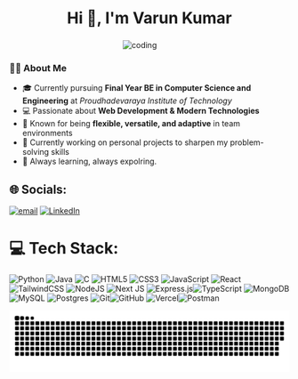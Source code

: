 <h1 align="center">Hi 👋, I'm Varun Kumar </h1>
<h3 align="center"></h3>
<img align="right" alt="coding" width="300" src="https://i.pinimg.com/originals/54/e3/7d/54e37d8074ebcde1d96c77d7b2a7f310.gif">
<br>

### 👨‍🎓 About Me


  
  - 🎓 Currently pursuing **Final Year BE in Computer Science and Engineering** at *Proudhadevaraya Institute of Technology* 
  - 💻 Passionate about **Web Development & Modern Technologies** 
  - 🤝 Known for being **flexible, versatile, and adaptive** in team environments
  - 🌱 Currently working on personal projects to sharpen my problem-solving skills
  - 🚀  Always learning, always expolring.

<p align="left">
</p>

## 🌐 Socials:
 [![email](https://img.shields.io/badge/Email-D14836?logo=gmail&logoColor=white)](mailto:varunkumary001@gmail.com) 
 [![LinkedIn](https://img.shields.io/badge/LinkedIn-%230077B5.svg?logo=Linkedin&logoColor=white)](https://www.linkedin.com/in/varun-kumara-y-330004280/)

# 💻 Tech Stack:
![Python](https://img.shields.io/badge/python-3670A0?style=for-the-badge&logo=python&logoColor=ffdd54) ![Java](https://img.shields.io/badge/java-%23ED8B00.svg?style=for-the-badge&logo=openjdk&logoColor=white) ![C](https://img.shields.io/badge/c-%2300599C.svg?style=for-the-badge&logo=c&logoColor=white) ![HTML5](https://img.shields.io/badge/html5-%23E34F26.svg?style=for-the-badge&logo=html5&logoColor=white) ![CSS3](https://img.shields.io/badge/css3-%231572B6.svg?style=for-the-badge&logo=css3&logoColor=white)
![JavaScript](https://img.shields.io/badge/javascript-%23323330.svg?style=for-the-badge&logo=javascript&logoColor=%23F7DF1E) ![React](https://img.shields.io/badge/react-%2320232a.svg?style=for-the-badge&logo=react&logoColor=%2361DAFB) ![TailwindCSS](https://img.shields.io/badge/tailwindcss-%2338B2AC.svg?style=for-the-badge&logo=tailwind-css&logoColor=white) ![NodeJS](https://img.shields.io/badge/node.js-6DA55F?style=for-the-badge&logo=node.js&logoColor=white) ![Next JS](https://img.shields.io/badge/Next-black?style=for-the-badge&logo=next.js&logoColor=white) ![Express.js](https://img.shields.io/badge/express.js-%23404d59.svg?style=for-the-badge&logo=express&logoColor=%2361DAFB)![TypeScript](https://img.shields.io/badge/typescript-%23007ACC.svg?style=for-the-badge&logo=typescript&logoColor=white) ![MongoDB](https://img.shields.io/badge/MongoDB-%234ea94b.svg?style=for-the-badge&logo=mongodb&logoColor=white) ![MySQL](https://img.shields.io/badge/mysql-4479A1.svg?style=for-the-badge&logo=mysql&logoColor=white)
![Postgres](https://img.shields.io/badge/postgres-%23316192.svg?style=for-the-badge&logo=postgresql&logoColor=white)
![Git](https://img.shields.io/badge/git-%23F05033.svg?style=for-the-badge&logo=git&logoColor=white)![GitHub](https://img.shields.io/badge/github-%23121011.svg?style=for-the-badge&logo=github&logoColor=white)
![Vercel](https://img.shields.io/badge/vercel-%23000000.svg?style=for-the-badge&logo=vercel&logoColor=white)![Postman](https://img.shields.io/badge/Postman-FF6C37?style=for-the-badge&logo=postman&logoColor=white)



<picture>
  <source media="(prefers-color-scheme: dark)" srcset="https://raw.githubusercontent.com/varunkumara-y/varunkumara-y/output/github-snake-dark.svg" />
  <source media="(prefers-color-scheme: light)" srcset="https://raw.githubusercontent.com/varunkumara-y/varunkumara-y/output/github-snake.svg" />
  <img alt="github-snake" src="https://raw.githubusercontent.com/varunkumara-y/varunkumara-y/output/github-snake.svg" />
</picture>
